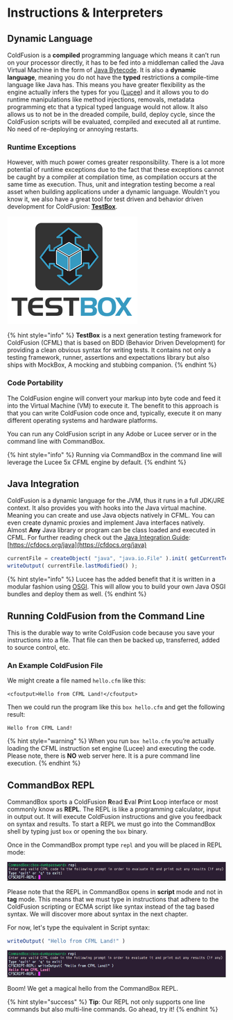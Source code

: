 # Instructions & Interpreters

## Dynamic Language

ColdFusion is a **compiled** programming language which means it can’t run on your processor directly, it has to be fed into a middleman called the Java Virtual Machine in the form of [Java Bytecode](https://en.wikipedia.org/wiki/Java_bytecode). It is also a **dynamic language**, meaning you do not have the **typed** restrictions a compile-time language like Java has. This means you have greater flexibility as the engine actually infers the types for you \([Lucee](https://lucee.org/)\) and it allows you to do runtime manipulations like method injections, removals, metadata programming etc that a typical typed language would not allow. It also allows us to not be in the dreaded compile, build, deploy cycle, since the ColdFusion scripts will be evaluated, compiled and executed all at runtime. No need of re-deploying or annoying restarts.

### Runtime Exceptions

However, with much power comes greater responsibility. There is a lot more potential of runtime exceptions due to the fact that these exceptions cannot be caught by a compiler at compilation time, as compilation occurs at the same time as execution. Thus, unit and integration testing become a real asset when building applications under a dynamic language.  Wouldn't you know it, we also have a great tool for test driven and behavior driven development for ColdFusion: [**TestBox**](https://testbox.ortusbooks.com/).

![TestBox Testing Framework](../.gitbook/assets/testbox-logo.png)

{% hint style="info" %}
**TestBox** is a next generation testing framework for ColdFusion \(CFML\) that is based on BDD \(Behavior Driven Development\) for providing a clean obvious syntax for writing tests. It contains not only a testing framework, runner, assertions and expectations library but also ships with MockBox, A mocking and stubbing companion. 
{% endhint %}

### Code Portability

The ColdFusion engine will convert your markup into byte code and feed it into the Virtual Machine \(VM\) to execute it. The benefit to this approach is that you can write ColdFusion code once and, typically, execute it on many different operating systems and hardware platforms.

You can run any ColdFusion script in any Adobe or Lucee server or in the command line with CommandBox.

{% hint style="info" %}
Running via CommandBox in the command line will leverage the Lucee 5x CFML engine by default.
{% endhint %}

## Java Integration

ColdFusion is a dynamic language for the JVM, thus it runs in a full JDK/JRE context. It also provides you with hooks into the Java virtual machine. Meaning you can create and use Java objects natively in CFML. You can even create dynamic proxies and implement Java interfaces natively. Almost **Any** Java library or program can be class loaded and executed in CFML. For further reading check out the [Java Integration Guide](https://cfdocs.org/java): [https://cfdocs.org/java](https://cfdocs.org/java)

```javascript
currentFile = createObject( "java", "java.io.File" ).init( getCurrentTemplatePath() );
writeOutput( currentFile.lastModified() );
```

{% hint style="info" %}
Lucee has the added benefit that it is written in a modular fashion using [OSGI](https://www.osgi.org/developer/architecture/).  This will allow you to build your own Java OSGI bundles and deploy them as well.
{% endhint %}

## Running ColdFusion from the Command Line

This is the durable way to write ColdFusion code because you save your instructions into a file. That file can then be backed up, transferred, added to source control, etc.

### An Example ColdFusion File

We might create a file named `hello.cfm` like this:

```markup
<cfoutput>Hello from CFML Land!</cfoutput>
```

Then we could run the program like this `box hello.cfm` and get the following result:

```text
Hello from CFML Land!
```

{% hint style="warning" %}
When you run `box hello.cfm` you’re actually loading the CFML instruction set engine \(Lucee\) and executing the code. Please note, there is **NO** web server here. It is a pure command line execution.
{% endhint %}

## CommandBox REPL

CommandBox sports a ColdFusion **R**ead **E**val **P**rint **L**oop interface or most commonly know as **REPL**. The REPL is like a programming calculator, input in output out. It will execute ColdFusion instructions and give you feedback on syntax and results. To start a REPL we must go into the CommandBox shell by typing just `box` or opening the `box` binary.

Once in the CommandBox prompt type `repl` and you will be placed in REPL mode:

![CommandBox](../.gitbook/assets/repl.png)

Please note that the REPL in CommandBox opens in **script** mode and not in **tag** mode. This means that we must type in instructions that adhere to the ColdFusion scripting or ECMA script like syntax instead of the tag based syntax. We will discover more about syntax in the next chapter.

For now, let's type the equivalent in Script syntax:

```javascript
writeOutput( "Hello from CFML Land!" )
```

![CommandBox](../.gitbook/assets/repl-hello.png)

Boom! We get a magical hello from the CommandBox REPL.

{% hint style="success" %}
**Tip**: Our REPL not only supports one line commands but also multi-line commands. Go ahead, try it!
{% endhint %}

